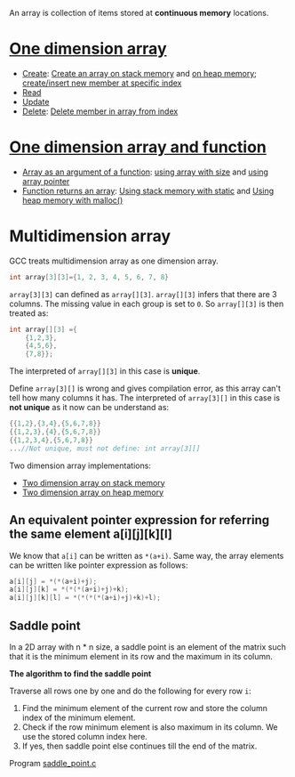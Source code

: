 An array is collection of items stored at **continuous memory** locations.

# [One dimension array](One%20dimension%20array.md)

* [Create](One%20dimension%20array.md#create): [Create an array on stack memory](One%20dimension%20array.md#on-stack-memory) and [on heap memory](); [create/insert new member at specific index](create_new_member.c)
* [Read](One%20dimension%20array.md#read)
* [Update](One%20dimension%20array.md#update)
* [Delete](One%20dimension%20array.md#delete): [Delete member in array from index](delete.c)

# [One dimension array and function](One%20dimension%20array%20and%20function.md)
* [Array as an argument of a function](One%20dimension%20array%20and%20function.md#array-as-an-argument-of-a-function): [using array with size]() and [using array pointer]()
* [Function returns an array](): [Using stack memory with static]() and [Using heap memory with malloc()]()

# Multidimension array

GCC treats multidimension array as one dimension array.

```c
int array[3][3]={1, 2, 3, 4, 5, 6, 7, 8}
```

``array[3][3]`` can defined as ``array[][3]``. ``array[][3]`` infers that there are 3 columns. The missing value in each group is set to ``0``. So ``array[][3]`` is then treated as:

```c
int array[][3] ={
 	{1,2,3},
	{4,5,6},
	{7,8}};
```

The interpreted of ``array[][3]`` in this case is **unique**.

Define ``array[3][]`` is wrong and gives compilation error, as this array can't tell how many columns it has. The interpreted of ``array[3][]`` in this case is **not unique** as it now can be understand as:

```c
{{1,2},{3,4},{5,6,7,8}}
{{1,2,3},{4},{5,6,7,8}}
{{1,2,3,4},{5,6,7,8}}
...//Not unique, must not define: int array[3][]
```

Two dimension array implementations:
* [Two dimension array on stack memory](Two%20dimension%20array%20on%20stack%20memory.md)
* [Two dimension array on heap memory](Two%20dimension%20array%20on%20heap%20memory.md)

## An equivalent pointer expression for referring the same element a[i][j][k][l]

We know that ``a[i]`` can be written as ``*(a+i)``. Same way, the array elements can be written like pointer expression as follows:

```c
a[i][j] = *(*(a+i)+j);
a[i][j][k] = *(*(*(a+i)+j)+k);
a[i][j][k][l] = *(*(*(*(a+i)+j)+k)+l);
```

## Saddle point

In a 2D array with n * n size, a saddle point is an element of the matrix such that it is the minimum element in its row and the maximum in its column. 

**The algorithm to find the saddle point**

Traverse all rows one by one and do the following for every row ``i``:  

1. Find the minimum element of the current row and store the column index of the minimum element.
2. Check if the row minimum element is also maximum in its column. We use the stored column index here.
3. If yes, then saddle point else continues till the end of the matrix.

Program [saddle_point.c](https://github.com/TranPhucVinh/C/blob/master/Algorithms/saddle_point.c)
